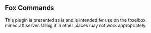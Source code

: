 Fox Commands
--------------------------

This plugin is presented as is and is intended for use on the foxelbox minecraft server. Using it in other places may not work appropriately.
